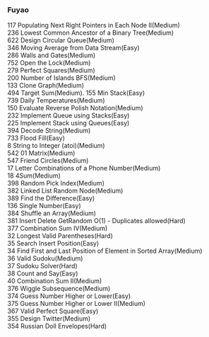 ### Fuyao
 117 Populating Next Right Pointers in Each Node II(Medium)  
 236 Lowest Common Ancestor of a Binary Tree(Medium)  
 622 Design Circular Queue(Medium)  
 346 Moving Average from Data Stream(Easy)  
 286 Walls and Gates(Medium)  
 752 Open the Lock(Medium)  
 279 Perfect Squares(Medium)  
 200 Number of Islands BFS(Medium)  
 133 Clone Graph(Medium)  
 494 Target Sum(Medium). 
 155 Min Stack(Easy)  
 739 Daily Temperatures(Medium)  
 150 Evaluate Reverse Polish Notation(Medium)  
 232 Implement Queue using Stacks(Easy)  
 225 Implement Stack using Queues(Easy)  
 394 Decode String(Medium)  
 733 Flood Fill(Easy)  
 8 String to Integer (atoi)(Medium)  
 542 01 Matrix(Medium)  
 547 Friend Circles(Medium)  
 17 Letter Combinations of a Phone Number(Medium)  
 18 4Sum(Medium)  
 398 Random Pick Index(Medium)  
 382 Linked List Random Node(Medium)  
 389 Find the Difference(Easy)  
 136 Single Number(Easy)  
 384 Shuffle an Array(Medium)  
 381 Insert Delete GetRandom O(1) - Duplicates allowed(Hard)  
 377 Combination Sum IV(Medium)  
 32 Longest Valid Parentheses(Hard)  
 35 Search Insert Position(Easy)  
 34 Find First and Last Position of Element in Sorted Array(Medium)  
 36 Valid Sudoku(Medium)  
 37 Sudoku Solver(Hard)  
 38 Count and Say(Easy)  
 40 Combination Sum II(Medium)  
 376 Wiggle Subsequence(Medium)  
 374 Guess Number Higher or Lower(Easy)  
 375 Guess Number Higher or Lower II(Medium)  
 367 Valid Perfect Square(Easy)  
 355 Design Twitter(Medium)  
 354 Russian Doll Envelopes(Hard)  